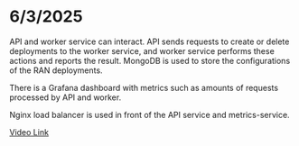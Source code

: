 # 6/3/2025

API and worker service can interact. API sends requests to create or delete deployments to the worker service, and worker service performs these actions and reports the result. MongoDB is used to store the configurations of the RAN deployments.

There is a Grafana dashboard with metrics such as amounts of requests processed by API and worker.

Nginx load balancer is used in front of the API service and metrics-service.

[Video Link](https://unioulu-my.sharepoint.com/:v:/r/personal/ekelhala20_univ_yo_oulu_fi/Documents/2025-03-06%2009-16-29.mp4?csf=1&web=1&e=4DlGO2&nav=eyJyZWZlcnJhbEluZm8iOnsicmVmZXJyYWxBcHAiOiJTdHJlYW1XZWJBcHAiLCJyZWZlcnJhbFZpZXciOiJTaGFyZURpYWxvZy1MaW5rIiwicmVmZXJyYWxBcHBQbGF0Zm9ybSI6IldlYiIsInJlZmVycmFsTW9kZSI6InZpZXcifX0%3D)